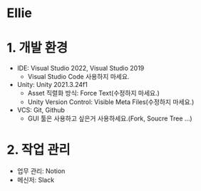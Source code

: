 # Ellie

# 1. 개발 환경

- IDE: Visual Studio 2022, Visual Studio 2019
    - Visual Studio Code 사용하지 마세요.
- Unity: Unity 2021.3.24f1
    - Asset 직렬화 방식: Force Text(수정하지 마세요.)
    - Unity Version Control: Visible Meta Files(수정하지 마세요.)
- VCS: Git, Github
    - GUI 툴은 사용하고 싶은거 사용하세요.(Fork, Soucre Tree ...)

# 2. 작업 관리

- 업무 관리: Notion
- 메신저: Slack
